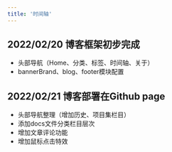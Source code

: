 ```yaml
---
title: '时间轴'
---
```


## 2022/02/20 博客框架初步完成
- 头部导航（Home、分类、标签、时间轴、关于）
- bannerBrand、blog、footer模块配置

## 2022/02/21 博客部署在Github page
- 头部导航整理（增加历史、项目集栏目）
- 添加docs文件分类栏目层次
- 增加文章评论功能
- 增加鼠标点击特效